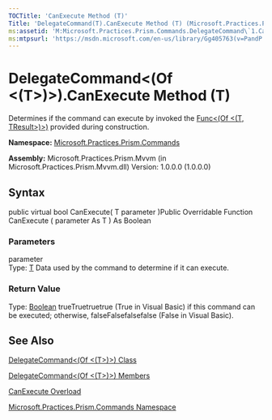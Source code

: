 ```yaml
---
TOCTitle: 'CanExecute Method (T)'
Title: 'DelegateCommand(T).CanExecute Method (T) (Microsoft.Practices.Prism.Commands)'
ms:assetid: 'M:Microsoft.Practices.Prism.Commands.DelegateCommand\`1.CanExecute(\`0)'
ms:mtpsurl: 'https://msdn.microsoft.com/en-us/library/Gg405763(v=PandP.50)'
---
```



# DelegateCommand&lt;(Of &lt;(T&gt;)&gt;).CanExecute Method (T)

Determines if the command can execute by invoked the [Func&lt;(Of &lt;(T, TResult&gt;)&gt;)](http://msdn.microsoft.com/en-us/library/bb549151) provided during construction.

**Namespace:** [Microsoft.Practices.Prism.Commands](https://msdn.microsoft.com/library/microsoft.practices.prism.commands)
**Assembly:** Microsoft.Practices.Prism.Mvvm (in Microsoft.Practices.Prism.Mvvm.dll) Version: 1.0.0.0 (1.0.0.0)

## Syntax

public virtual bool CanExecute( T parameter )Public Overridable Function CanExecute ( parameter As T ) As Boolean

### Parameters

parameter  
Type: [T](https://msdn.microsoft.com/library/microsoft.practices.prism.commands.delegatecommand%601)
Data used by the command to determine if it can execute.

### Return Value

Type: [Boolean](http://msdn.microsoft.com/en-us/library/a28wyd50)
trueTruetruetrue (True in Visual Basic) if this command can be executed; otherwise, falseFalsefalsefalse (False in Visual Basic).

## See Also

[DelegateCommand&lt;(Of &lt;(T&gt;)&gt;) Class](https://msdn.microsoft.com/library/microsoft.practices.prism.commands.delegatecommand%601)

[DelegateCommand&lt;(Of &lt;(T&gt;)&gt;) Members](https://msdn.microsoft.com/allmembers.t:microsoft.practices.prism.commands.delegatecommand%601)

[CanExecute Overload](https://msdn.microsoft.com/overload:microsoft.practices.prism.commands.delegatecommand%601.canexecute)

[Microsoft.Practices.Prism.Commands Namespace](https://msdn.microsoft.com/library/microsoft.practices.prism.commands)
